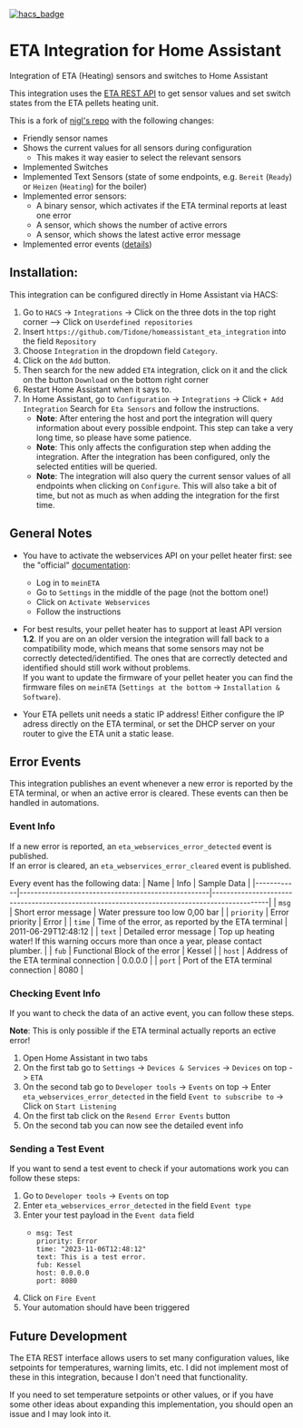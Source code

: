 [![hacs_badge](https://img.shields.io/badge/HACS-Default-orange.svg)](https://github.com/custom-components/hacs)

# ETA Integration for Home Assistant
Integration of ETA (Heating) sensors and switches to Home Assistant

This integration uses the [ETA REST API](https://www.meineta.at/javax.faces.resource/downloads/ETA-RESTful-v1.2.pdf.xhtml?ln=default&v=0) to get sensor values and set switch states from the ETA pellets heating unit.

This is a fork of [nigl's repo](https://github.com/nigl/homeassistant_eta_integration) with the following changes:
- Friendly sensor names
- Shows the current values for all sensors during configuration
    - This makes it way easier to select the relevant sensors
- Implemented Switches
- Implemented Text Sensors (state of some endpoints, e.g. `Bereit` (`Ready`) or `Heizen` (`Heating`) for the boiler)
- Implemented error sensors:
    - A binary sensor, which activates if the ETA terminal reports at least one error
    - A sensor, which shows the number of active errors
    - A sensor, which shows the latest active error message
- Implemented error events ([details](#error-events))

## Installation:
This integration can be configured directly in Home Assistant via HACS:

1. Go to `HACS` -> `Integrations` -> Click on the three dots in the top right corner --> Click on `Userdefined repositories`
1. Insert `https://github.com/Tidone/homeassistant_eta_integration` into the field `Repository`
1. Choose `Integration` in the dropdown field `Category`.
1. Click on the `Add` button.
1. Then search for the new added `ETA` integration, click on it and the click on the button `Download` on the bottom right corner
1. Restart Home Assistant when it says to.
1. In Home Assistant, go to `Configuration` -> `Integrations` -> Click `+ Add Integration`
Search for `Eta Sensors` and follow the instructions.
    - **Note**: After entering the host and port the integration will query information about every possible endpoint. This step can take a very long time, so please have some patience.
    - **Note**: This only affects the configuration step when adding the integration. After the integration has been configured, only the selected entities will be queried.
    - **Note**: The integration will also query the current sensor values of all endpoints when clicking on `Configure`. This will also take a bit of time, but not as much as when adding the integration for the first time.

## General Notes

- You have to activate the webservices API on your pellet heater first: see the "official" [documentation](https://www.meineta.at/javax.faces.resource/downloads/ETA-RESTful-v1.2.pdf.xhtml?ln=default&v=0):
    - Log in to `meinETA`
    - Go to `Settings` in the middle of the page (not the bottom one!)
    - Click on `Activate Webservices`
    - Follow the instructions

- For best results, your pellet heater has to support at least API version **1.2**. If you are on an older version the integration will fall back to a compatibility mode, which means that some sensors may not be correctly detected/identified. The ones that are correctly detected and identified should still work without problems.\
If you want to update the firmware of your pellet heater you can find the firmware files on `meinETA` (`Settings at the bottom` -> `Installation & Software`).

- Your ETA pellets unit needs a static IP address! Either configure the IP adress directly on the ETA terminal, or set the DHCP server on your router to give the ETA unit a static lease.

## Error Events
This integration publishes an event whenever a new error is reported by the ETA terminal, or when an active error is cleared.
These events can then be handled in automations.

### Event Info
If a new error is reported, an `eta_webservices_error_detected` event is published.\
If an error is cleared, an `eta_webservices_error_cleared` event is published.

Every event has the following data:
| Name       | Info                                               | Sample Data                                                                                 |
|------------|----------------------------------------------------|---------------------------------------------------------------------------------------------|
| `msg`      | Short error message                                | Water pressure too low 0,00 bar                                                             |
| `priority` | Error priority                                     | Error                                                                                       |
| `time`     | Time of the error, as reported by the ETA terminal | 2011-06-29T12:48:12                                                                         |
| `text`     | Detailed error message                             | Top up heating water! If this warning occurs more than once a year, please contact plumber. |
| `fub`      | Functional Block of the error                      | Kessel                                                                                      |
| `host`     | Address of the ETA terminal connection             | 0.0.0.0                                                                                     |
| `port`     | Port of the ETA terminal connection                | 8080                                                                                        |

### Checking Event Info
If you want to check the data of an active event, you can follow these steps.

**Note**: This is only possible if the ETA terminal actually reports an ective error!

1. Open Home Assistant in two tabs
1. On the first tab go to `Settings` -> `Devices & Services` -> `Devices` on top -> `ETA`
1. On the second tab go to `Developer tools` -> `Events` on top -> Enter `eta_webservices_error_detected` in the field `Event to subscribe to` -> Click on `Start Listening`
1. On the first tab click on the `Resend Error Events` button
1. On the second tab you can now see the detailed event info

### Sending a Test Event
If you want to send a test event to check if your automations work you can follow these steps:
1. Go to `Developer tools` -> `Events` on top
1. Enter `eta_webservices_error_detected` in the field `Event type`
1. Enter your test payload in the `Event data` field
    - ```
      msg: Test
      priority: Error
      time: "2023-11-06T12:48:12"
      text: This is a test error.
      fub: Kessel
      host: 0.0.0.0
      port: 8080
      ```
1. Click on `Fire Event`
1. Your automation should have been triggered

## Future Development
The ETA REST interface allows users to set many configuration values, like setpoints for temperatures, warning limits, etc.
I did not implement most of these in this integration, because I don't need that functionality.

If you need to set temperature setpoints or other values, or if you have some other ideas about expanding this implementation, you should open an issue and I may look into it.
